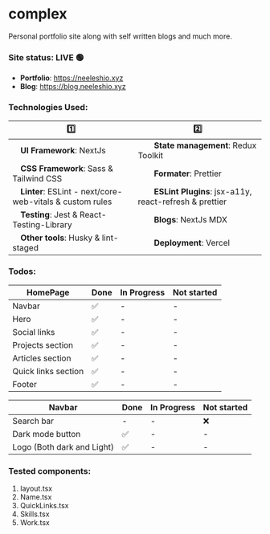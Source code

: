 # complex

Personal portfolio site along with self written blogs and much more.

### Site status: LIVE 🟢

-   **Portfolio**: https://neeleshio.xyz
-   **Blog**: https://blog.neeleshio.xyz

### Technologies Used:

| 1️⃣                                                             | 2️⃣                                                                 |
| -------------------------------------------------------------- | ------------------------------------------------------------------ |
| &emsp;**UI Framework**: NextJs                                 | &emsp;&emsp;**State management**: Redux Toolkit                    |
| &emsp;**CSS Framework**: Sass & Tailwind CSS                   | &emsp;&emsp;**Formater**: Prettier                                 |
| &emsp;**Linter**: ESLint - next/core-web-vitals & custom rules | &emsp;&emsp;**ESLint Plugins**: jsx-a11y, react-refresh & prettier |
| &emsp;**Testing**: Jest & React-Testing-Library                | &emsp;&emsp;**Blogs**: NextJs MDX                                  |
| &emsp;**Other tools**: Husky & lint-staged                     | &emsp;&emsp;**Deployment**: Vercel                                 |

### Todos:

| HomePage            | Done | In Progress | Not started |
| ------------------- | ---- | ----------- | ----------- |
| Navbar              | ✅   | -           | -           |
| Hero                | ✅   | -           | -           |
| Social links        | ✅   | -           | -           |
| Projects section    | ✅   | -           | -           |
| Articles section    | ✅   | -           | -           |
| Quick links section | ✅   | -           | -           |
| Footer              | ✅   | -           | -           |

| Navbar                     | Done | In Progress | Not started |
| -------------------------- | ---- | ----------- | ----------- |
| Search bar                 | -    | -           | ❌          |
| Dark mode button           | ✅   | -           | -           |
| Logo (Both dark and Light) | ✅   | -           | -           |

### Tested components:

1. layout.tsx
2. Name.tsx
3. QuickLinks.tsx
4. Skills.tsx
5. Work.tsx
